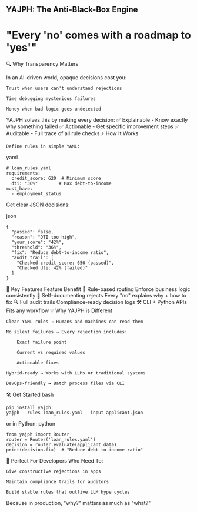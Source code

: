 ## YAJPH: The Anti-Black-Box Engine

# "Every 'no' comes with a roadmap to 'yes'"

🔍 Why Transparency Matters

In an AI-driven world, opaque decisions cost you:

    Trust when users can't understand rejections

    Time debugging mysterious failures

    Money when bad logic goes undetected

YAJPH solves this by making every decision:
✅ Explainable - Know exactly why something failed
✅ Actionable - Get specific improvement steps
✅ Auditable - Full trace of all rule checks
⚡ How It Works

    Define rules in simple YAML:

yaml

    # loan_rules.yaml
    requirements:
      credit_score: 620  # Minimum score
      dti: "36%"        # Max debt-to-income
    must_have: 
      - employment_status

Get clear JSON decisions:

json

    {
      "passed": false,
      "reason": "DTI too high",
      "your_score": "42%",
      "threshold": "36%",
      "fix": "Reduce debt-to-income ratio",
      "audit_trail": [
        "Checked credit_score: 650 (passed)",
        "Checked dti: 42% (failed)"
      ]
    }

🚀 Key Features
Feature	Benefit
🚦 Rule-based routing	Enforce business logic consistently
📝 Self-documenting rejects	Every "no" explains why + how to fix
🔍 Full audit trails	Compliance-ready decision logs
🛠 CLI + Python APIs	Fits any workflow
💡 Why YAJPH is Different

    Clear YAML rules → Humans and machines can read them

    No silent failures → Every rejection includes:

        Exact failure point

        Current vs required values

        Actionable fixes

    Hybrid-ready → Works with LLMs or traditional systems

    DevOps-friendly → Batch process files via CLI

🛠️ Get Started
bash

    pip install yajph
    yajph --rules loan_rules.yaml --input applicant.json

or in Python:
python

    from yajph import Router
    router = Router('loan_rules.yaml')
    decision = router.evaluate(applicant_data)
    print(decision.fix)  # "Reduce debt-to-income ratio"

🌟 Perfect For Developers Who Need To:

    Give constructive rejections in apps

    Maintain compliance trails for auditors

    Build stable rules that outlive LLM hype cycles

Because in production, "why?" matters as much as "what?"
